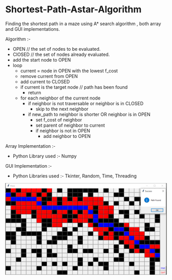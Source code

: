 # Shortest-Path-Astar-Algorithm

Finding the shortest path in a maze using A* search algorithm , both array and GUI implementations. 

Algorithm :- 

* OPEN // the set of nodes to be evaluated.                                                                                              
* ClOSED // the set of nodes already evaluated.                                                                                          
* add the start node to OPEN                                                                                                              
* loop                                                                                                                         
  * current = node in OPEN with the lowest f_cost
  * remove current from OPEN
  * add current to CLOSED
  * if current is the target node // path has been found
    * return
  * for each neighbor of the current node
    * if neighbor is not traversable or neighbor is in CLOSED
      * skip to the next neighbor
    * if new_path to neighbor is shorter OR neighbor is in OPEN
      * set f_cost of neighbor 
      * set parent of neighbor to current 
      * if neighbor is not in OPEN 
        * add neighbor to OPEN

Array Implementation :-
* Python Library used :- Numpy 

GUI Implementation :-
* Python Libraries used :- Tkinter, Random, Time, Threading

![final ouput](https://github.com/vyasrc/Shortest-Path-Astar-Algorithm/blob/master/Capture.PNG)
